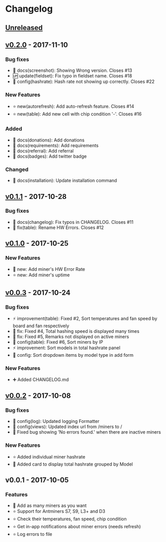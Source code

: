 # Changelog

## [Unreleased]

## [v0.2.0] - 2017-11-10
### Bug fixes
- :pencil: docs(screenshot): Showing Wrong version. Closes #13
- :up: update(fieldset): Fix typo in fieldset name. Closes #18
- :wrench: config(hashrate): Hash rate not showing up correctly. Closes #22

### New Features
- :star: new(autorefresh): Add auto-refresh feature. Closes #14
- :star: new(table): Add new cell with chip condition '-'. Closes #16

### Added
- :pencil: docs(donations): Add donations
- :pencil: docs(requirements): Add requirements
- :pencil: docs(referral): Add referral
- :pencil: docs(badges): Add twitter badge

### Changed
- :pencil: docs(installation): Update installation command

## [v0.1.1] - 2017-10-28
### Bug fixes
- :pencil: docs(changelog): Fix typos in CHANGELOG. Closes #11
- :bug: fix(table): Rename <th>HW Errors</th>. Closes #12

## [v0.1.0] - 2017-10-25
### New Features
- :star2: new: Add miner's HW Error Rate
- :star: new: Add miner's uptime

## [v0.0.3] - 2017-10-24
### Bug fixes
- :zap: improvement(table): Fixed #2, Sort temperatures and fan speed by board and fan respectively
- :bug: fix: Fixed #4, Total hashing speed is displayed many times
- :bug: fix: Fixed #5, Remarks not displayed on active miners
- :wrench: config(table): Fixed #6, Sort miners by IP
- :zap: improvement: Sort models in total hashrate panel
- :wrench: config: Sort dropdown items by model type in add form

### New Features
- :heavy_plus_sign: Added CHANGELOG.md

## [v0.0.2] - 2017-10-08
### Bug fixes
- :wrench: config(log): Updated logging Formatter
- :wrench: config(views): Updated index url from /miners to /
- :bug: Fixed bug showing 'No errors found.' when there are inactive miners

### New Features
- :star: Added individual miner hashrate
- :star2: Added card to display total hashrate grouped by Model

## v0.0.1 - 2017-10-05
### Features
- :star2: Add as many miners as you want
- :star: Support for Antminers S7, S9, L3+ and D3
- :star: Check their temperatures, fan speed, chip condition
- :star: Get in-app notifications about miner errors (needs refresh)
- :star: Log errors to file

[Unreleased]: https://github.com/anselal/antminer-monitor/compare/v0.2.0...HEAD
[v0.2.0]: https://github.com/anselal/antminer-monitor/compare/v0.1.1...v0.2.0
[v0.1.1]: https://github.com/anselal/antminer-monitor/compare/v0.1.0...v0.1.1
[v0.1.0]: https://github.com/anselal/antminer-monitor/compare/v0.0.3...v0.1.0
[v0.0.3]: https://github.com/anselal/antminer-monitor/compare/v0.0.2...v0.0.3
[v0.0.2]: https://github.com/anselal/antminer-monitor/compare/v0.0.1...v0.0.2
